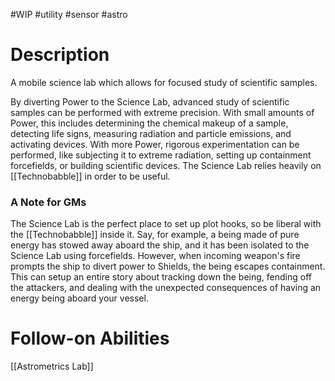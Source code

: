 #WIP #utility #sensor #astro

# Description

A mobile science lab which allows for focused study of scientific samples.

By diverting Power to the Science Lab, advanced study of scientific samples can be performed with extreme precision. With small amounts of Power, this includes determining the chemical makeup of a sample, detecting life signs, measuring radiation and particle emissions, and activating devices. With more Power, rigorous experimentation can be performed, like subjecting it to extreme radiation, setting up containment forcefields, or building scientific devices. The Science Lab relies heavily on [[Technobabble]] in order to be useful.

### A Note for GMs

The Science Lab is the perfect place to set up plot hooks, so be liberal with the [[Technobabble]] inside it. Say, for example, a being made of pure energy has stowed away aboard the ship, and it has been isolated to the Science Lab using forcefields. However, when incoming weapon's fire prompts the ship to divert power to Shields, the being escapes containment. This can setup an entire story about tracking down the being, fending off the attackers, and dealing with the unexpected consequences of having an energy being aboard your vessel.

# Follow-on Abilities

[[Astrometrics Lab]]